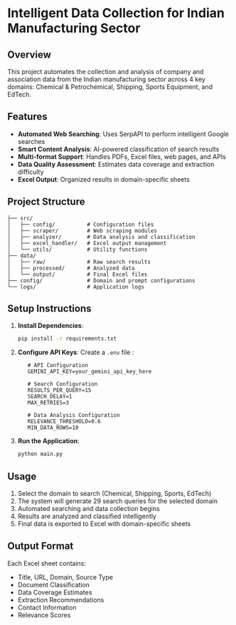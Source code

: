 # Intelligent Data Collection for Indian Manufacturing Sector

## Overview
This project automates the collection and analysis of company and association data from the Indian manufacturing sector across 4 key domains: Chemical & Petrochemical, Shipping, Sports Equipment, and EdTech.

## Features
- **Automated Web Searching**: Uses SerpAPI to perform intelligent Google searches
- **Smart Content Analysis**: AI-powered classification of search results
- **Multi-format Support**: Handles PDFs, Excel files, web pages, and APIs
- **Data Quality Assessment**: Estimates data coverage and extraction difficulty
- **Excel Output**: Organized results in domain-specific sheets

## Project Structure
```
├── src/
│   ├── config/          # Configuration files
│   ├── scraper/         # Web scraping modules
│   ├── analyzer/        # Data analysis and classification
│   ├── excel_handler/   # Excel output management
│   └── utils/           # Utility functions
├── data/
│   ├── raw/             # Raw search results
│   ├── processed/       # Analyzed data
│   └── output/          # Final Excel files
├── config/              # Domain and prompt configurations
└── logs/                # Application logs
```

## Setup Instructions

1. **Install Dependencies**:
   ```bash
   pip install -r requirements.txt
   ```

2. **Configure API Keys**:
   Create a `.env` file :
   ```
      # API Configuration
      GEMINI_API_KEY=your_gemini_api_key_here

      # Search Configuration  
      RESULTS_PER_QUERY=15
      SEARCH_DELAY=1
      MAX_RETRIES=3

      # Data Analysis Configuration
      RELEVANCE_THRESHOLD=0.6
      MIN_DATA_ROWS=10

   ```

3. **Run the Application**:
   ```bash
   python main.py
   ```

## Usage
1. Select the domain to search (Chemical, Shipping, Sports, EdTech)
2. The system will generate 29 search queries for the selected domain
3. Automated searching and data collection begins
4. Results are analyzed and classified intelligently
5. Final data is exported to Excel with domain-specific sheets

## Output Format
Each Excel sheet contains:
- Title, URL, Domain, Source Type
- Document Classification
- Data Coverage Estimates
- Extraction Recommendations
- Contact Information
- Relevance Scores
